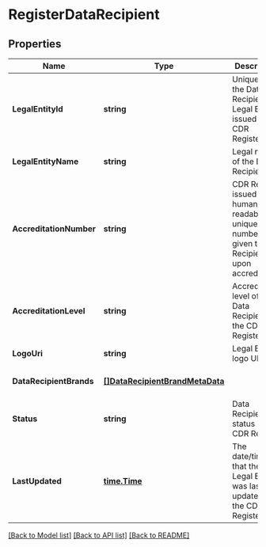 # RegisterDataRecipient

## Properties
Name | Type | Description | Notes
------------ | ------------- | ------------- | -------------
**LegalEntityId** | **string** | Unique id of the Data Recipient Legal Entity issued by the CDR Register. | [default to null]
**LegalEntityName** | **string** | Legal name of the Data Recipient | [default to null]
**AccreditationNumber** | **string** | CDR Register issued human readable unique number given to Data Recipients upon accreditation | [default to null]
**AccreditationLevel** | **string** | Accreditation level of the Data Recipient in the CDR Register | [default to null]
**LogoUri** | **string** | Legal Entity logo URI | [default to null]
**DataRecipientBrands** | [**[]DataRecipientBrandMetaData**](DataRecipientBrandMetaData.md) |  | [optional] [default to null]
**Status** | **string** | Data Recipient status in the CDR Register | [default to null]
**LastUpdated** | [**time.Time**](time.Time.md) | The date/time that the Legal Entity was last updated in the CDR Register | [default to null]

[[Back to Model list]](../README.md#documentation-for-models) [[Back to API list]](../README.md#documentation-for-api-endpoints) [[Back to README]](../README.md)

